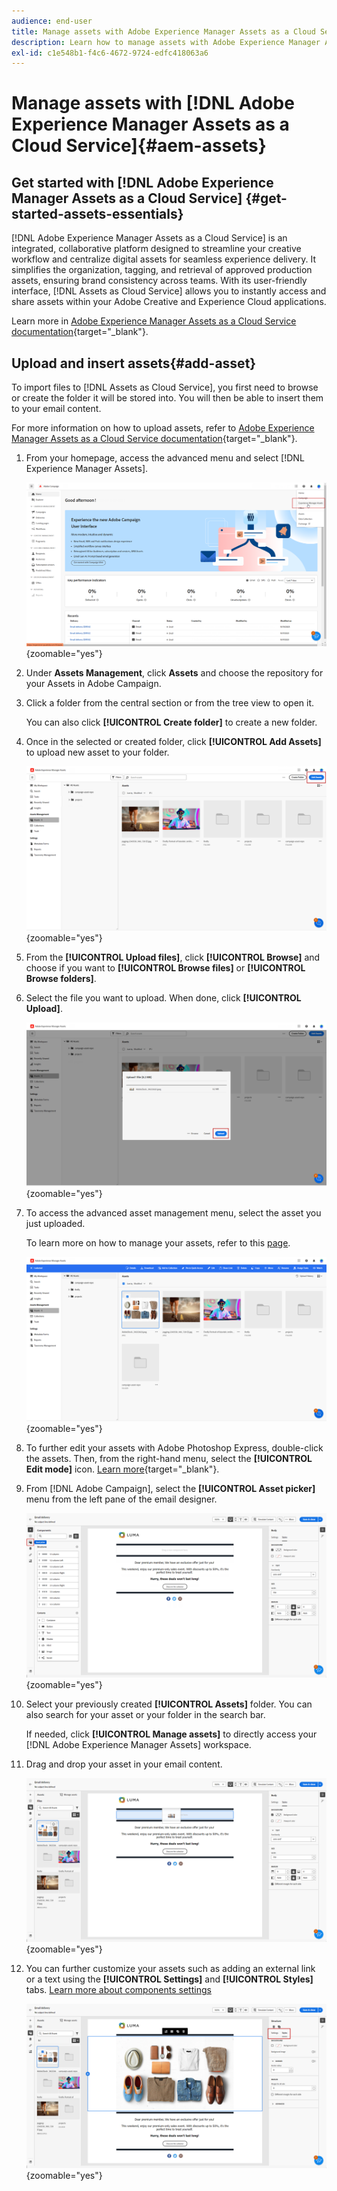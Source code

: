 ```yaml
---
audience: end-user
title: Manage assets with Adobe Experience Manager Assets as a Cloud Service
description: Learn how to manage assets with Adobe Experience Manager Assets as a Cloud Service
exl-id: c1e548b1-f4c6-4672-9724-edfc418063a6
---
```

# Manage assets with [!DNL Adobe Experience Manager Assets as a Cloud Service]{#aem-assets}

## Get started with [!DNL Adobe Experience Manager Assets as a Cloud Service] {#get-started-assets-essentials}

[!DNL Adobe Experience Manager Assets as a Cloud Service] is an integrated, collaborative platform designed to streamline your creative workflow and centralize digital assets for seamless experience delivery. It simplifies the organization, tagging, and retrieval of approved production assets, ensuring brand consistency across teams. With its user-friendly interface, [!DNL Assets as Cloud Service] allows you to instantly access and share assets within your Adobe Creative and Experience Cloud applications.

Learn more in [Adobe Experience Manager Assets as a Cloud Service documentation](https://experienceleague.adobe.com/docs/experience-manager-cloud-service/content/assets/home.html){target="_blank"}.

## Upload and insert assets{#add-asset}

To import files to [!DNL Assets as Cloud Service], you first need to browse or create the folder it will be stored into. You will then be able to insert them to your email content.

For more information on how to upload assets, refer to [Adobe Experience Manager Assets as a Cloud Service documentation](https://experienceleague.adobe.com/docs/experience-manager-cloud-service/content/assets/assets-view/add-delete-assets-view.html){target="_blank"}.

1. From your homepage, access the advanced menu and select [!DNL Experience Manager Assets].

    ![](assets/assets_1.png){zoomable="yes"}

1. Under **Assets Management**, click **Assets** and choose the repository for your Assets in Adobe Campaign.

1. Click a folder from the central section or from the tree view to open it.

    You can also click **[!UICONTROL Create folder]** to create a new folder.

1. Once in the selected or created folder, click **[!UICONTROL Add Assets]** to upload new asset to your folder.

    ![](assets/assets_2.png){zoomable="yes"}

1. From the **[!UICONTROL Upload files]**, click **[!UICONTROL Browse]** and choose if you want to **[!UICONTROL Browse files]** or **[!UICONTROL Browse folders]**.

1. Select the file you want to upload. When done, click **[!UICONTROL Upload]**. 

    ![](assets/assets_3.png){zoomable="yes"}

1. To access the advanced asset management menu, select the asset you just uploaded.

    To learn more on how to manage your assets, refer to this [page](https://experienceleague.adobe.com/docs/experience-manager-cloud-service/content/assets/assets-view/manage-organize-assets-view.html).

    ![](assets/assets_4.png){zoomable="yes"}

1. To further edit your assets with Adobe Photoshop Express, double-click the assets. Then, from the right-hand menu, select the **[!UICONTROL Edit mode]** icon. [Learn more](https://experienceleague.adobe.com/docs/experience-manager-cloud-service/content/assets/assets-view/edit-images-assets-view.html#edit-using-express){target="_blank"}.

1. From [!DNL Adobe Campaign], select the **[!UICONTROL Asset picker]** menu from the left pane of the email designer.

    ![](assets/assets_6.png){zoomable="yes"}

1. Select your previously created **[!UICONTROL Assets]** folder. You can also search for your asset or your folder in the search bar.

    If needed, click  **[!UICONTROL Manage assets]** to directly access your [!DNL Adobe Experience Manager Assets] workspace.

1. Drag and drop your asset in your email content.

    ![](assets/assets_5.png){zoomable="yes"}

1. You can further customize your assets such as adding an external link or a text using the **[!UICONTROL Settings]** and **[!UICONTROL Styles]** tabs. [Learn more about components settings](../email/content-components.md)

    ![](assets/assets_7.png){zoomable="yes"}
